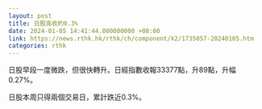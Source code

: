 ```yaml
---
layout: post
title: 日股高收約0.3%
date: 2024-01-05 14:41:44.000000000 +08:00
link: https://news.rthk.hk/rthk/ch/component/k2/1735057-20240105.htm
categories: rthk
---
```


日股早段一度微跌，但很快轉升。日經指數收報33377點，升89點，升幅0.27%。

日股本周只得兩個交易日，累計跌近0.3%。
